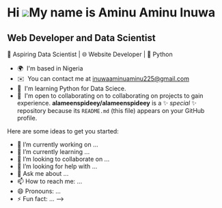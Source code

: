 Hi ![](https://user-images.githubusercontent.com/18350557/176309783-0785949b-9127-417c-8b55-ab5a4333674e.gif)My name is Aminu Aminu Inuwa
=========================================================================================================================================

Web Developer and Data Scientist
--------------------------------

🚀 Aspiring Data Scientist | 🌐 Website Developer | 🐍 Python

* 🌍  I'm based in Nigeria
* ✉️  You can contact me at [inuwaaminuaminu225@gmail.com](mailto:inuwaaminuaminu225@gmail.com)
* 🧠  I'm learning Python for Data Sciece.
* 🤝  I'm open to collaborating on to collaborating on projects to gain experience.
**alameenspideey/alameenspideey** is a ✨ _special_ ✨ repository because its `README.md` (this file) appears on your GitHub profile.

Here are some ideas to get you started:

- 🔭 I’m currently working on ...
- 🌱 I’m currently learning ...
- 👯 I’m looking to collaborate on ...
- 🤔 I’m looking for help with ...
- 💬 Ask me about ...
- 📫 How to reach me: ...
- 😄 Pronouns: ...
- ⚡ Fun fact: ...
-->
